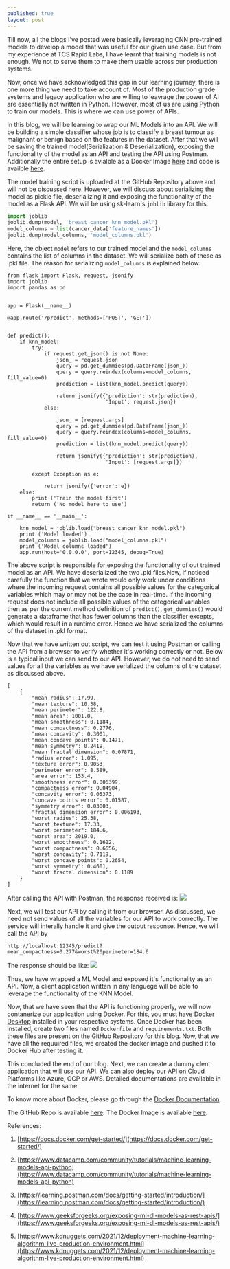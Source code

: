 ```yaml
---
published: true
layout: post
---
```

Till now, all the blogs I've posted were basically leveraging CNN pre-trained models to develop a model that was useful for our given use case. But from my experience at TCS Rapid Labs, I have learnt that training models is not enough. We not to serve them to make them usable across our production systems.

Now, once we have acknowledged this gap in our learning journey, there is one more thing we need to take account of. Most of the production grade systems and legacy application who are willing to leavrage the power of AI are essentially not written in Python. However, most of us are using Python to train our models. This is where we can use power of APIs.

In this blog, we will be learning to wrap our ML Models into an API. We will be building a simple classifier whose job is to classify a breast tumour as malignant or benign based on the features in the dataset. After that we will be saving the trained model(Serialization & Deserialization), exposing the functionality of the model as an API and testing the API using Postman. Additionally the entire setup is avialble as a Docker Image [here](https://hub.docker.com/repository/docker/saptarshidatta96/breast_cancer) and code is availble [here](https://github.com/saptarshidatta96/Breast-Cancer).

The model training script is uploaded at the GitHub Repository above and will not be discussed here. However, we will discuss about serializing the model as pickle file, deserializing it and exposing the functionality of the model as a Flask API. We will be using sk-learn's `joblib` library for this.

```python
import joblib
joblib.dump(model, 'breast_cancer_knn_model.pkl')
model_columns = list(cancer_data['feature_names'])
joblib.dump(model_columns, 'model_columns.pkl')
```
Here, the object `model` refers to our trained model and the `model_columns` contains the list of columns in the dataset. We will serialize both of these as .pkl file. The reason for serializing `model_columns` is explained below.

```
from flask import Flask, request, jsonify
import joblib
import pandas as pd


app = Flask(__name__)

@app.route('/predict', methods=['POST', 'GET'])


def predict():
    if knn_model:
        try:
            if request.get_json() is not None:
                json_ = request.json
                query = pd.get_dummies(pd.DataFrame(json_))
                query = query.reindex(columns=model_columns, fill_value=0)
                prediction = list(knn_model.predict(query))

                return jsonify({'prediction': str(prediction),
                                'Input': request.json})
            else:
                
                json_ = [request.args]
                query = pd.get_dummies(pd.DataFrame(json_))
                query = query.reindex(columns=model_columns, fill_value=0)
                prediction = list(knn_model.predict(query))

                return jsonify({'prediction': str(prediction),
                                'Input': [request.args]})

        except Exception as e:

            return jsonify({'error': e})
    else:
        print ('Train the model first')
        return ('No model here to use')

if __name__ == '__main__':

    knn_model = joblib.load("breast_cancer_knn_model.pkl")
    print ('Model loaded')
    model_columns = joblib.load("model_columns.pkl")
    print ('Model columns loaded')
    app.run(host='0.0.0.0', port=12345, debug=True)
```
The above script is responsible for exposing the functionality of out trained model as an API. We have deserialized the two .pkl files.Now, if noticed carefully the function that we wrote would only work under conditions where the incoming request contains all possible values for the categorical variables which may or may not be the case in real-time. If the incoming request does not include all possible values of the categorical variables then as per the current method definition of `predict()`, `get_dummies()` would generate a dataframe that has fewer columns than the classifier excepts, which would result in a runtime error. Hence we have serialized the columns of the dataset in .pkl format.

Now that we have written out script, we can test it using Postman or calling the API from a browser to verify whether it's working correctly or not. Below is a typical input we can send to our API. However, we do not need to send values for all the variables as we have serialized the columns of the dataset as discussed above.
```
[
    {
        "mean radius": 17.99,
        "mean texture": 10.38,
        "mean perimeter": 122.8,
        "mean area": 1001.0,
        "mean smoothness": 0.1184,
        "mean compactness": 0.2776,
        "mean concavity": 0.3001,
        "mean concave points": 0.1471,
        "mean symmetry": 0.2419,
        "mean fractal dimension": 0.07871,
        "radius error": 1.095,
        "texture error": 0.9053,
        "perimeter error": 8.589,
        "area error": 153.4,
        "smoothness error": 0.006399,
        "compactness error": 0.04904,
        "concavity error": 0.05373,
        "concave points error": 0.01587,
        "symmetry error": 0.03003,
        "fractal dimension error": 0.006193,
        "worst radius": 25.38,
        "worst texture": 17.33,
        "worst perimeter": 184.6,
        "worst area": 2019.0,
        "worst smoothness": 0.1622,
        "worst compactness": 0.6656,
        "worst concavity": 0.7119,
        "worst concave points": 0.2654,
        "worst symmetry": 0.4601,
        "worst fractal dimension": 0.1189
    }
]
```
After calling the API with Postman, the response received is:
![]({{site.baseurl}}/images/api_call1.PNG)

Next, we will test our API by calling it from our browser. As discussed, we need not send values of all the variables for our API to work correctly. The service will interally handle it and give the output response.
Hence, we will call the API by 

`http://localhost:12345/predict?mean_compactness=0.277&worst%20perimeter=184.6`

The response should be like:
![]({{site.baseurl}}/images/api_call.PNG)

Thus, we have wrapped a ML Model and exposed it's functionality as an API. Now, a client application written in any languege will be able to leverage the functionality of the KNN Model.

Now, that we have seen that the API is functioning properly, we will now contanerize our application using Docker. For this, you must have [Docker Desktop](https://www.docker.com/products/docker-desktop) installed in your respective systems. Once Docker has been installed, create two files named `Dockerfile` and `requirements.txt`. Both these files are present on the GitHub Repository for this blog. Now, that we have all the requuired files, we created the docker image and pushed it to Docker Hub after testing it.

This concluded the end of our blog. Next, we can create a dummy clent application that will use our API. We can also deploy our API on Cloud Platforms like Azure, GCP or AWS. Detailed documentations are available in the internet for the same.

To know more about Docker, please go through the [Docker Documentation](https://docs.docker.com/get-started/).

The GitHub Repo is available [here](https://github.com/saptarshidatta96/Breast-Cancer).
The Docker Image is available [here](https://hub.docker.com/repository/docker/saptarshidatta96/breast_cancer).

References:
1. [https://docs.docker.com/get-started/](https://docs.docker.com/get-started/)

2. [https://www.datacamp.com/community/tutorials/machine-learning-models-api-python](https://www.datacamp.com/community/tutorials/machine-learning-models-api-python)

3. [https://learning.postman.com/docs/getting-started/introduction/](https://learning.postman.com/docs/getting-started/introduction/)

4. [https://www.geeksforgeeks.org/exposing-ml-dl-models-as-rest-apis/](https://www.geeksforgeeks.org/exposing-ml-dl-models-as-rest-apis/)

5. [https://www.kdnuggets.com/2021/12/deployment-machine-learning-algorithm-live-production-environment.html](https://www.kdnuggets.com/2021/12/deployment-machine-learning-algorithm-live-production-environment.html)
